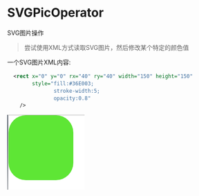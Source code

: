 
# SVGPicOperator

SVG图片操作

>尝试使用XML方式读取SVG图片，然后修改某个特定的颜色值

一个SVG图片XML内容:
```XML
  <rect x="0" y="0" rx="40" ry="40" width="150" height="150" 
		style="fill:#36E003;
			   stroke-width:5;
			   opacity:0.8"
	/>

```
![](/SVGPicOperator/screen/rect.png)